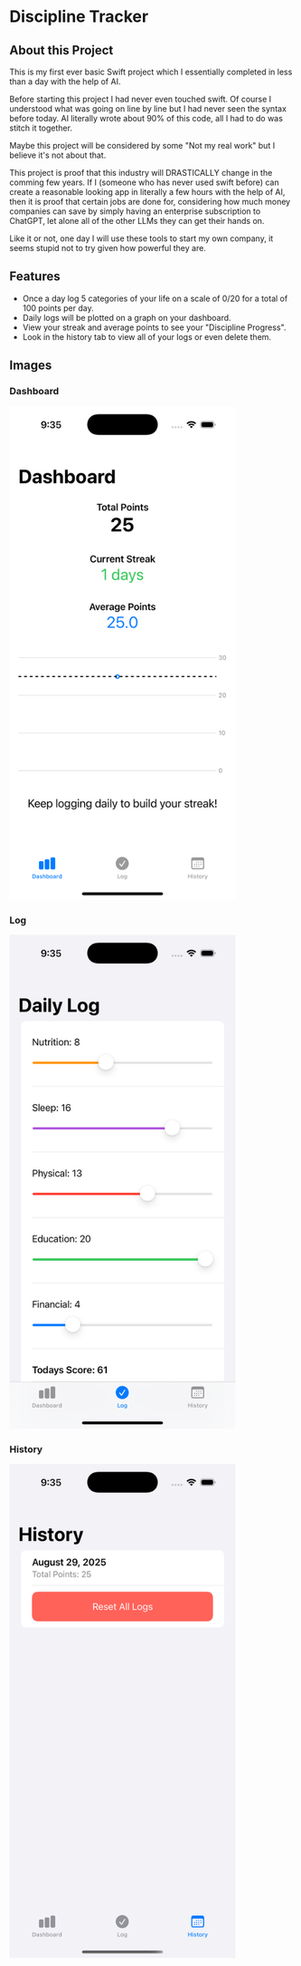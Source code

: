 # Discipline Tracker

## About this Project

This is my first ever basic Swift project which I essentially completed in less than a day with the help of AI.

Before starting this project I had never even touched swift. Of course I understood what was going on line by line but I had never 
seen the syntax before today. AI literally wrote about 90% of this code, all I had to do was stitch it together.

Maybe this project will be considered by some "Not my real work" but I believe it's not about that.

This project is proof that this industry will DRASTICALLY change in the comming few years. If I (someone who has never used swift before)
can create a reasonable looking app in literally a few hours with the help of AI, then it is proof that certain jobs are done for, considering 
how much money companies can save by simply having an enterprise subscription to ChatGPT, let alone all of the other LLMs they can get their
hands on.

Like it or not, one day I will use these tools to start my own company, it seems stupid not to try given how powerful they are.

## Features

- Once a day log 5 categories of your life on a scale of 0/20 for a total of 100 points per day.
- Daily logs will be plotted on a graph on your dashboard.
- View your streak and average points to see your "Discipline Progress".
- Look in the history tab to view all of your logs or even delete them.

## Images

### Dashboard
<img src="img/DashboardTab.png" width="400"/>

### Log
<img src="img/LogTab.png" width="400"/>

### History
<img src="img/HistoryTab.png" width="400"/>


